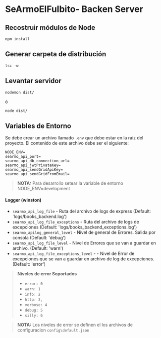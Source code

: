 # SeArmoElFulbito- Backen Server

## Recostruir módulos de Node
```
npm install
```

## Generar carpeta de distribución
```
tsc -w
```

## Levantar servidor
```
nodemon dist/
```

ó

```
node dist/
```

## Variables de Entorno

Se debe crear un archivo llamado ``.env`` que debe estar en la raiz del proyecto. El contenido de este archivo debe ser el siguiente:   

```textmate
NODE_ENV=
searmo_api_port=
searmo_api_db_connection_url=
searmo_api_jwtPrivateKey=
searmo_api_sendGridApiKey=
searmo_api_sendGridFromEmail=
``` 

> **NOTA:** Para desarrollo setear la variable de entorno NODE_ENV=development


#### Logger (winston)
* ``searmo_api_log_file`` - Ruta del archivo de logs de express (Default: 'logs/books_backend.log')
* ``searmo_api_log_file_exceptions`` - Ruta del archivo de logs de excepciones (Default: 'logs/books_backend_exceptions.log')
* ``searmo_apilog_general_level`` - Nivel de general de Errores. Salida por consola (Default: 'debug')
* ``searmo_api_log_file_level`` - Nivel de Errores que se van a guardar en archivo. (Default: 'warn')
* ``searmo_api_log_file_exceptions_level`` - - Nivel de Error de excepciones que se van a guardar en archivo de log de excepciones. (Default: 'error')

> **Niveles de error Soportados**
> * ``error: 0``
> * ``warn: 1``
> * ``info: 2``
> * ``http: 3,``
> * ``verbose: 4``
> * ``debug: 5``
> * ``silly: 6``

> **NOTA:** Los niveles de error se definen el los archivos de configuracion ``config\default.json``


